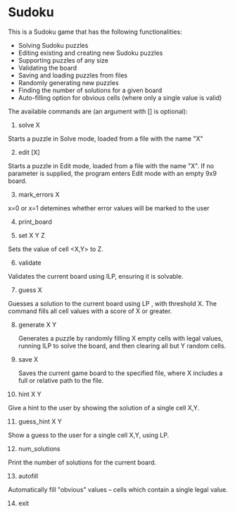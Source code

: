 # Sudoku
This is a Sudoku game that has the following functionalities:
- Solving Sudoku puzzles
- Editing existing and creating new Sudoku puzzles
- Supporting puzzles of any size
- Validating the board
- Saving and loading puzzles from files
- Randomly generating new puzzles
- Finding the number of solutions for a given board
- Auto-filling option for obvious cells (where only a single value is valid) 

The available commands are (an argument with [] is optional):
1. solve X

  Starts a puzzle in Solve mode, loaded from a file with the name "X"

2. edit [X]

  Starts a puzzle in Edit mode, loaded from a file with the name "X". If no parameter is supplied, the program enters Edit mode with an empty 9x9 board.

3. mark_errors X

  x=0 or x=1 detemines whether error values will be marked to the user

4. print_board

5. set X Y Z

  Sets the value of cell <X,Y> to Z.

6. validate

  Validates the current board using ILP, ensuring it is solvable.

7. guess X

  Guesses a solution to the current board using LP , with threshold X. The command fills all cell values with a score of X or greater.

8. generate X Y

   Generates a puzzle by randomly filling X empty cells with legal values, running ILP to solve the board, and then clearing all but Y random cells.

9. save X

   Saves the current game board to the specified file, where X includes a full or relative path to the file.

10. hint X Y

  Give a hint to the user by showing the solution of a single cell X,Y.

11. guess_hint X Y

  Show a guess to the user for a single cell X,Y, using LP.

12. num_solutions

  Print the number of solutions for the current board.

13. autofill

  Automatically fill "obvious" values – cells which contain a single legal value.

14. exit
